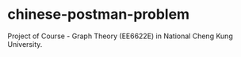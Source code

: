 # chinese-postman-problem
Project of Course - Graph Theory (EE6622E) in National Cheng Kung University.
